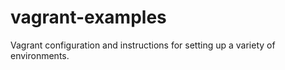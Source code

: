 vagrant-examples
================

Vagrant configuration and instructions for setting up a variety of environments.

